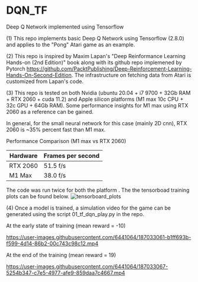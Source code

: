 # DQN_TF
Deep Q Network implemented using Tensorflow

(1) This repo implements basic Deep Q Network using Tensorflow (2.8.0) and applies to the "Pong" Atari game as an example.

(2) This repo is inspired by Maxim Lapan's "Deep Reinformance Learning Hands-on (2nd Edition)" book along with its github repo implemened by Pytorch https://github.com/PacktPublishing/Deep-Reinforcement-Learning-Hands-On-Second-Edition. The infrastructure on fetching data from Atari is customized from Lapan's code.

(3) This repo is tested on both Nvidia (ubuntu 20.04 + i7 9700 + 32Gb RAM + RTX 2060 + cuda 11.2) and Apple silicon platforms (M1 max 10c CPU + 32c GPU + 64Gb RAM). Some performance insights for M1 max using RTX 2060 as a reference can be gained. 


In general, for the small neural network for this case (mainly 2D cnn), RTX 2060 is ~35% percent fast than M1 max. 

Performance Comparison (M1 max vs RTX 2060) 

| Hardware | Frames per second |
| ------------- | ------------- |
| RTX 2060  |   51.5 f/s |
| M1 Max |  38.0 f/s|

The code was run twice for both the platform . The the tensorboad training plots can be found below. 
![tensorboard_plots](https://user-images.githubusercontent.com/6441064/187032536-7b22d528-5c3c-4428-8c7e-8b2693877af8.png)



(4) Once a model is trained, a simulation video for the game can be generated using the script 01_tf_dqn_play.py in the repo.
 
At the early state of training (mean reward = -10)

https://user-images.githubusercontent.com/6441064/187033061-b1ff693b-f599-4d14-86b2-00c743c98c12.mp4

At the end of the training (mean reward = 19) 

https://user-images.githubusercontent.com/6441064/187033067-5254b347-c7e5-4977-afe9-859daa7c4667.mp4







